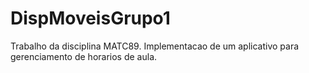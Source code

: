 DispMoveisGrupo1
================

Trabalho da disciplina MATC89. 
Implementacao de um aplicativo para gerenciamento de horarios de aula.
